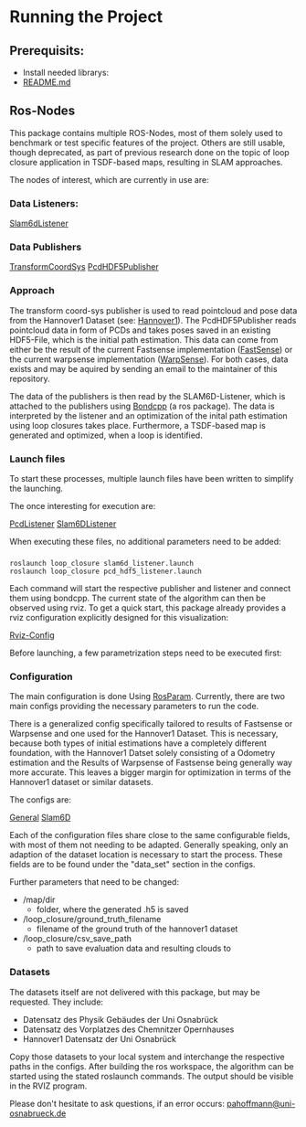 # Running the Project

## Prerequisits:

* Install needed librarys:
* [README.md](../README.md)

## Ros-Nodes

This package contains multiple ROS-Nodes, most of them solely used to benchmark or test specific features of the project. Others are still usable, though deprecated, as part of previous research done on the topic of loop closure application in TSDF-based maps, resulting in SLAM approaches.

The nodes of interest, which are currently in use are:

### Data Listeners:
[Slam6dListener](../src/nodes/slam6d_listener.cpp)


### Data Publishers
[TransformCoordSys](../src/nodes/transform_coord_sys.cpp)
[PcdHDF5Publisher](../src/nodes/data_publishers/pcd_hdf5_publisher.cpp)


### Approach
The transform coord-sys publisher is used to read pointcloud and pose data from the Hannover1 Dataset (see: [Hannover1](http://kos.informatik.uni-osnabrueck.de/3Dscans/)). The PcdHDF5Publisher reads pointcloud data in form of PCDs and takes poses saved in an existing HDF5-File, which is the initial path estimation. This data can come from either be the result of the current Fastsense implementation ([FastSense](https://github.com/pahoffmann/projectgroup_fastsense)) or the current warpsense implementation ([WarpSense](https://github.com/juliangaal/warpsense)). For both cases, data exists and may be aquired by sending an email to the maintainer of this repository.

The data of the publishers is then read by the SLAM6D-Listener, which is attached to the publishers using [Bondcpp](http://wiki.ros.org/bondcpp) (a ros package). The data is interpreted by the listener and an optimization of the inital path estimation using loop closures takes place. Furthermore, a TSDF-based map is generated and optimized, when a loop is identified.


### Launch files

To start these processes, multiple launch files have been written to simplify the launching.

The once interesting for execution are:

[PcdListener](../launch/pcd_hdf5_listener.launch)
[Slam6DListener](../launch/slam6d_listener.launch)

When executing these files, no additional parameters need to be added:

###
    roslaunch loop_closure slam6d_listener.launch
    roslaunch loop_closure pcd_hdf5_listener.launch

Each command will start the respective publisher and listener and connect them using bondcpp. The current state of the algorithm can then be observed using rviz. To get a quick start, this package already provides a rviz configuration explicitly designed for this visualization:

[Rviz-Config](../slam6d.rviz)

Before launching, a few parametrization steps need to be executed first:

### Configuration

The main configuration is done Using [RosParam](http://wiki.ros.org/rosparam). Currently, there are two main configs providing the necessary parameters to run the code.

There is a generalized config specifically tailored to results of Fastsense or Warpsense and one used for the Hannover1 Dataset. This is necessary, because both types of initial estimations have a completely different foundation, with the Hannover1 Datset solely consisting of a Odometry estimation and the Results of Warpsense of Fastsense being generally way more accurate. This leaves a bigger margin for optimization in terms of the Hannover1 dataset or similar datasets.

The configs are:

[General](../params/general_params.yaml)
[Slam6D](../params/slam6d_listening.yaml)

Each of the configuration files share close to the same configurable fields, with most of them not needing to be adapted. Generally speaking, only an adaption of the dataset location is necessary to start the process.
These fields are to be found under the "data_set" section in the configs.

Further parameters that need to be changed:

* /map/dir
  * folder, where the generated .h5 is saved
* /loop_closure/ground_truth_filename
  * filename of the ground truth of the hannover1 dataset
* /loop_closure/csv_save_path
  * path to save evaluation data and resulting clouds to

### Datasets

The datasets itself are not delivered with this package, but may be requested. They include:

* Datensatz des Physik Gebäudes der Uni Osnabrück
* Datensatz des Vorplatzes des Chemnitzer Opernhauses
* Hannover1 Datensatz der Uni Osnabrück

Copy those datasets to your local system and interchange the respective paths in the configs. After building the ros workspace, the algorithm can be started using the stated roslaunch commands. The output should be visible in the RVIZ program.

Please don't hesitate to ask questions, if an error occurs:
pahoffmann@uni-osnabrueck.de
